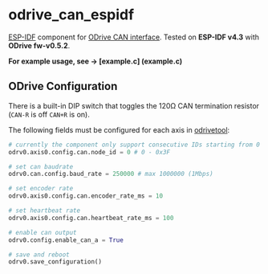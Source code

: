 # odrive_can_espidf
[ESP-IDF](https://docs.espressif.com/projects/esp-idf/en/latest/esp32/api-guides/build-system.html?highlight=component) component for [ODrive CAN interface](https://docs.odriverobotics.com/can-protocol).
Tested on **ESP-IDF v4.3** with **ODrive fw-v0.5.2**.

**For example usage, see -> [example.c] (example.c)**

## ODrive Configuration
There is a built-in DIP switch that toggles the 120Ω CAN termination resistor (`CAN-R` is off `CAN+R` is on).

The following fields must be configured for each axis in [odrivetool](https://docs.odriverobotics.com/odrivetool.html):

```python
# currently the component only support consecutive IDs starting from 0
odrv0.axis0.config.can.node_id = 0 # 0 - 0x3F

# set can baudrate
odrv0.can.config.baud_rate = 250000 # max 1000000 (1Mbps)

# set encoder rate
odrv0.axis0.config.can.encoder_rate_ms = 10

# set heartbeat rate
odrv0.axis0.config.can.heartbeat_rate_ms = 100

# enable can output
odrv0.config.enable_can_a = True

# save and reboot
odrv0.save_configuration()
```